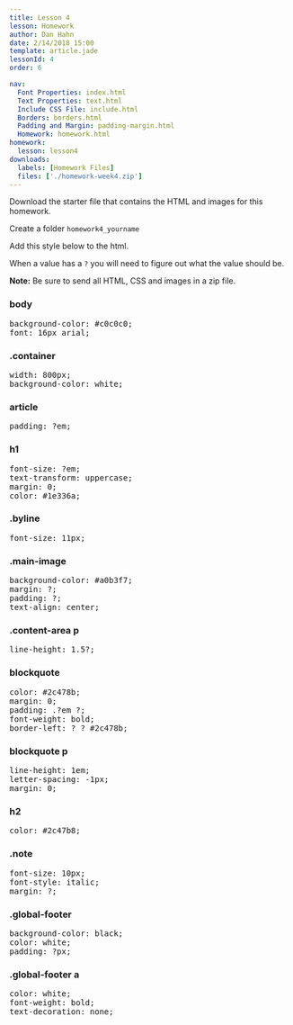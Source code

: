 ```yaml
---
title: Lesson 4
lesson: Homework
author: Dan Hahn
date: 2/14/2018 15:00
template: article.jade
lessonId: 4
order: 6

nav:
  Font Properties: index.html
  Text Properties: text.html
  Include CSS File: include.html
  Borders: borders.html
  Padding and Margin: padding-margin.html
  Homework: homework.html
homework:
  lesson: lesson4
downloads:
  labels: [Homework Files]
  files: ['./homework-week4.zip']
---
```


Download the starter file that contains the HTML and images for this homework.

Create a folder `homework4_yourname`

Add this style below to the html.

When a value has a `?` you will need to figure out what the value should be.

**Note:** Be sure to send all HTML, CSS and images in a zip file.

### body

<pre class="text-content">
background-color: #c0c0c0;
font: 16px arial;
</pre>

### .container

<pre class="text-content">
width: 800px;
background-color: white;
</pre>

### article

<pre class="text-content">
padding: ?em;
</pre>

### h1

<pre class="text-content">
font-size: ?em;
text-transform: uppercase;
margin: 0;
color: #1e336a;
</pre>

### .byline

<pre class="text-content">
font-size: 11px;
</pre>

### .main-image

<pre class="text-content">
background-color: #a0b3f7;
margin: ?;
padding: ?;
text-align: center;
</pre>

### .content-area p

<pre class="text-content">
line-height: 1.5?;
</pre>

### blockquote

<pre class="text-content">
color: #2c478b;
margin: 0;
padding: .?em ?;
font-weight: bold;
border-left: ? ? #2c478b;
</pre>

### blockquote p

<pre class="text-content">
line-height: 1em;
letter-spacing: -1px;
margin: 0;
</pre>

### h2

<pre class="text-content">
color: #2c47b8;
</pre>

### .note

<pre class="text-content">
font-size: 10px;
font-style: italic;
margin: ?;
</pre>

### .global-footer

<pre class="text-content">
background-color: black;
color: white;
padding: ?px;
</pre>

### .global-footer a

<pre class="text-content">
color: white;
font-weight: bold;
text-decoration: none;
</pre>

